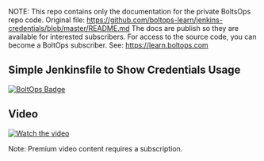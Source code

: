 <!-- note marker start -->
NOTE: This repo contains only the documentation for the private BoltsOps repo code.
Original file: https://github.com/boltops-learn/jenkins-credentials/blob/master/README.md
The docs are publish so they are available for interested subscribers.
For access to the source code, you can become a BoltOps subscriber.
See: https://learn.boltops.com

<!-- note marker end -->

## Simple Jenkinsfile to Show Credentials Usage

[![BoltOps Badge](https://img.boltops.com/boltops/badges/boltops-badge.png)](https://www.boltops.com)

## Video

[![Watch the video](https://uploads-learn.boltops.com/gvkm1vqeinmyknxl1yzuni27insx)](https://learn.boltops.com/courses/jenkins/lessons/jenkins-credentials-introduction)

Note: Premium video content requires a subscription.
